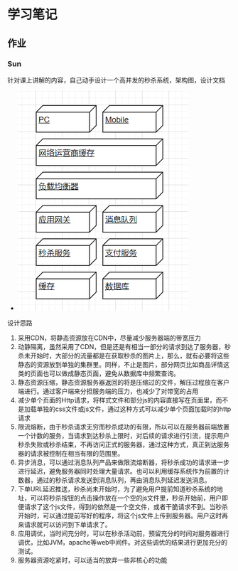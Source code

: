 # 学习笔记

## 作业

### Sun

针对课上讲解的内容，自己动手设计一个高并发的秒杀系统，架构图，设计文档

+ ![秒杀服务逻辑部署图](2021-04-25-16-32-31.png)

设计思路

1. 采用CDN，将静态资源放在CDN中，尽量减少服务器端的带宽压力
2. 动静隔离，虽然采用了CDN，但是还是有相当一部分的请求到达了服务器，秒杀未开始时，大部分的流量都是在获取秒杀的图片上，那么，就有必要将这些静态的资源放到单独的集群里。同样，不止是图片，部分网页比如商品详情这类的页面也可以做成静态页面，避免从数据库中频繁查询。
3. 静态资源压缩，静态资源服务器返回的将是压缩过的文件，解压过程放在客户端进行。通过客户端来分担服务端的压力，也减少了对带宽的占用
4. 减少单个页面的Http请求，将样式文件和部分js的内容直接写在页面里，而不是加载单独的css文件或js文件，通过这种方式可以减少单个页面加载时的http请求
5. 限流熔断，由于秒杀请求无穷而秒杀成功的有限，所以可以在服务器前端放置一个计数的服务，当请求到达秒杀上限时，对后续的请求进行引流，提示用户秒杀失败或秒杀结束，不再访问正式的服务器，通过这种方式，真正到达服务器的请求被控制在相当有限的范围里。
6. 异步消息，可以通过消息队列产品来做限流熔断器，将秒杀成功的请求进一步进行延迟，避免服务器同时处理大量请求。也可以利用缓存系统作为前置的计数器，通过的秒杀请求发送到消息队列，再由消息队列延迟发送消息。
7. 下单URL延迟推送，秒杀尚未开始时，为了避免用户提前知道秒杀系统的地址，可以将秒杀按钮的点击操作放在一个空的js文件里，秒杀开始前，用户即便请求了这个js文件，得到的依然是一个空文件，或者干脆请求不到。当秒杀开始时，可以通过提前写好的程序，将这个js文件上传到服务器。用户这时再来请求就可以访问到下单请求了。
8. 应用调优，当时间充分时，可以在秒杀活动前，预留充分的时间对服务器进行调优，比如JVM，apache等web中间件。对这些调优的结果进行更加充分的测试。
9. 服务器资源吃紧时，可以适当的放弃一些非核心的功能
